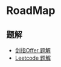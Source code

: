 **RoadMap**
===
**题解**
---
  - [剑指Offer 题解](./题解-剑指offer.md)
  - [Leetcode 题解](./题解-leetcode.md)

<!-- TOC -->


<!-- /TOC -->
